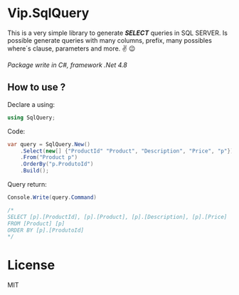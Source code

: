 # Vip.SqlQuery

This is a very simple library to generate ***SELECT***  queries in SQL SERVER. Is possible generate queries with many columns, prefix, many possibles where´s clause, parameters and more. :v: :wink:

_Package write in C#, framework .Net 4.8_

## How to use ?

Declare a using:

```csharp
using SqlQuery;
```

Code:

```csharp
var query = SqlQuery.New()
    .Select(new[] {"ProductId" "Product", "Description", "Price", "p"})
    .From("Product p")
    .OrderBy("p.ProdutoId")
    .Build();
```

Query return:

```csharp
Console.Write(query.Command)

/*
SELECT [p].[ProductId], [p].[Product], [p].[Description], [p].[Price]
FROM [Product] [p]
ORDER BY [p].[ProdutoId]
*/
```

# License
MIT

